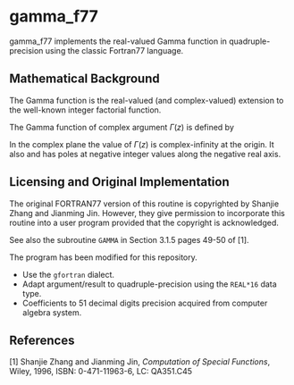 gamma_f77
==================

gamma_f77 implements the real-valued Gamma function in quadruple-precision using
the classic Fortran77 language.

## Mathematical Background

The Gamma function is the real-valued (and complex-valued) extension
to the well-known integer factorial function.

The Gamma function of complex argument $\Gamma(z)$ is defined by

$$ $$

In the complex plane the value of $\Gamma(z)$ is complex-infinity at the origin.
It also and has poles at negative integer values along the negative real axis.

## Licensing and Original Implementation

The original FORTRAN77 version of this routine is copyrighted by 
Shanjie Zhang and Jianming Jin.  However, they give permission to 
incorporate this routine into a user program provided that the
copyright is acknowledged.

See also the subroutine `GAMMA` in Section 3.1.5 pages 49-50 of [1].

The program has been modified for this repository.
  - Use the `gfortran` dialect.
  - Adapt argument/result to quadruple-precision using the `REAL*16` data type.
  - Coefficients to $51$ decimal digits precision acquired from computer algebra system.

## References

[1] Shanjie Zhang and Jianming Jin, _Computation_ _of_ _Special_ _Functions_,
Wiley, 1996, ISBN: 0-471-11963-6, LC: QA351.C45
